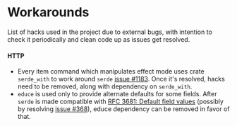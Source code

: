 # Workarounds
List of hacks used in the project due to external bugs, with intention to check it periodically and clean code up as issues get resolved.

#### HTTP
- Every item command which manipulates effect mode uses crate `serde_with` to work around `serde` [issue #1183](https://github.com/serde-rs/serde/issues/1183). Once it's resolved, hacks need to be removed, along with dependency on `serde_with`.
- `educe` is used only to provide alternate defaults for some fields. After `serde` is made compatible with [RFC 3681: Default field values](https://github.com/rust-lang/rust/issues/132162) (possibly by resolving [issue #368](https://github.com/serde-rs/serde/issues/368)), educe dependency can be removed in favor of that.
